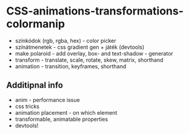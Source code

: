 # CSS-animations-transformations-colormanip

- színkódok (rgb, rgba, hex) - color picker
- színátmenetek - css gradient gen + játék (devtools)
- make polaroid - add overlay, box- and text-shadow - generator
- transform - translate, scale, rotate, skew, matrix, shorthand
- animation - transition, keyframes, shorthand

## Additipnal info
- anim - performance issue
- css tricks
- animation placement - on which element
- transformable, animatable properties
- devtools!
